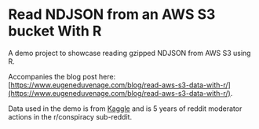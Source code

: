 # Read NDJSON from an AWS S3 bucket With R

A demo project to showcase reading gzipped NDJSON from AWS S3 using R.

Accompanies the blog post here: [https://www.eugeneduvenage.com/blog/read-aws-s3-data-with-r/](https://www.eugeneduvenage.com/blog/read-aws-s3-data-with-r/).

Data used in the demo is from [Kaggle](https://www.kaggle.com/datasets/openmodlogs/reddit-rconspiracy-moderator-logs) and is 5 years of reddit moderator actions in the r/conspiracy sub-reddit.